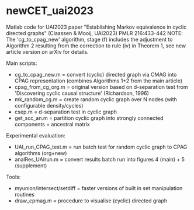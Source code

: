 # newCET_uai2023
Matlab code for UAI2023 paper "Establishing Markov equivalence in cyclic directed graphs" (Claassen & Mooij, UAI2023) PMLR 216:433-442
NOTE: The 'cg_to_cpag_new' algorithm, stage (f) includes the adjustment to Algorithm 2 resulting from the correction to rule (iv) in Theorem 1, see new article version on arXiv for details.

Main scripts:
- cg_to_cpag_new.m 	= convert (cyclic) directed graph via CMAG into CPAG representation (combines Algorithms 1+2 from the main article)
- cpag_from_cg_org.m 	= original version based on d-separation test from 'Discovering cyclic causal structure' (Richardson, 1996)
- mk_random_cg.m 	= create random cyclic graph over N nodes (with configurable density/cycles)
- csep.m 		= d-separation test in cyclic graph
- get_scc_an.m		= partition cyclic graph into strongly connected components + ancestral matrix

Experimental evaluation:
- UAI_run_CPAG_test.m 	= run batch test for random cyclic graph to CPAG algorithms (org+new)
- analRes_UAIrun.m 	= convert results batch run into figures 4 (main) + 5 (supplement)

Tools:
- myunion/intersect/setdiff = faster versions of built in set manipulation routines
- draw_cpmag.m 		= procedure to visualise (cyclic) directed graph
